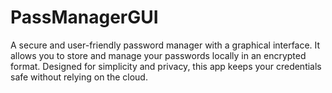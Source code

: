 # PassManagerGUI
A secure and user-friendly password manager with a graphical interface. It allows you to store and manage your passwords locally in an encrypted format. Designed for simplicity and privacy, this app keeps your credentials safe without relying on the cloud.
